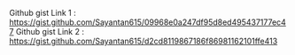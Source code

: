 Github gist Link 1 : https://gist.github.com/Sayantan615/09968e0a247df95d8ed495437177ec47
Github gist Link 2 : https://gist.github.com/Sayantan615/d2cd8119867186f86981162101ffe413

